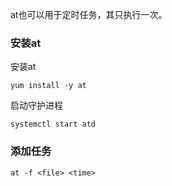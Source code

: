 at也可以用于定时任务，其只执行一次。

### 安装at

安装at

```shell
yum install -y at
```

启动守护进程

```shell
systemctl start atd
```

### 添加任务

```shell
at -f <file> <time>
```

